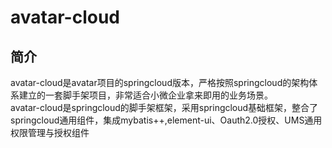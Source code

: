 # avatar-cloud

## 简介
avatar-cloud是avatar项目的springcloud版本，严格按照springcloud的架构体系建立的一套脚手架项目，非常适合小微企业拿来即用的业务场景。  
avatar-cloud是springcloud的脚手架框架，采用springcloud基础框架，整合了springcloud通用组件，集成mybatis++,element-ui、Oauth2.0授权、UMS通用权限管理与授权组件

